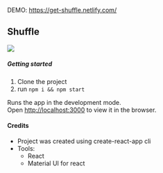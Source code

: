 DEMO: https://get-shuffle.netlify.com/

## Shuffle

<img src="https://raw.githubusercontent.com/goodmite/get-shuffle/master/public/get-shuffle.gif">

##### Getting started
1. Clone the project
2. run `npm i && npm start`

Runs the app in the development mode.<br />
Open [http://localhost:3000](http://localhost:3000) to view it in the browser.

#### Credits
* Project was created using create-react-app cli
* Tools:
    * React
    * Material UI for react

